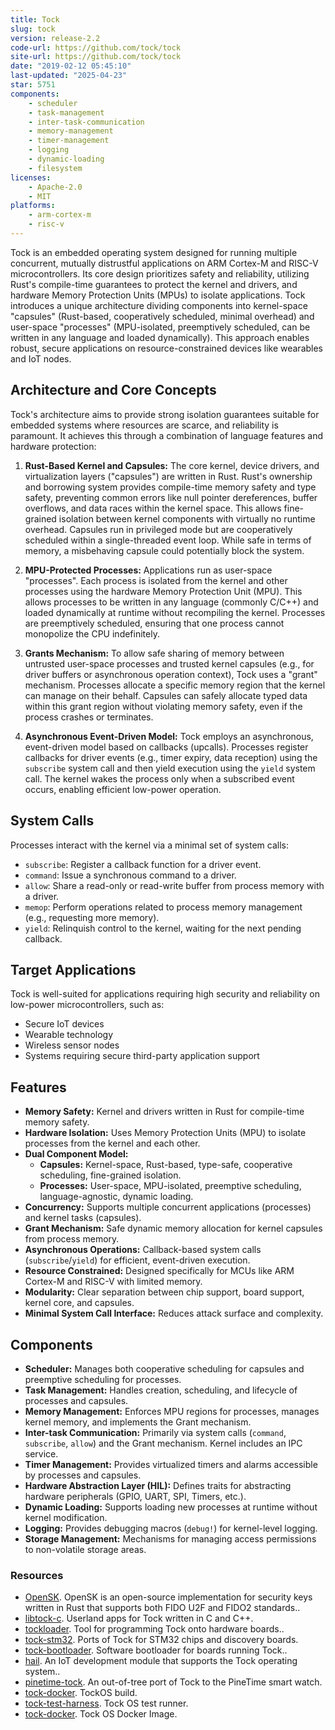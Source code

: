 ```yaml
---
title: Tock
slug: tock
version: release-2.2
code-url: https://github.com/tock/tock
site-url: https://github.com/tock/tock
date: "2019-02-12 05:45:10"
last-updated: "2025-04-23"
star: 5751
components:
    - scheduler
    - task-management
    - inter-task-communication
    - memory-management
    - timer-management
    - logging
    - dynamic-loading
    - filesystem
licenses:
    - Apache-2.0
    - MIT
platforms:
    - arm-cortex-m
    - risc-v
---
```

Tock is an embedded operating system designed for running multiple concurrent, mutually distrustful applications on ARM Cortex-M and RISC-V microcontrollers. Its core design prioritizes safety and reliability, utilizing Rust's compile-time guarantees to protect the kernel and drivers, and hardware Memory Protection Units (MPUs) to isolate applications. Tock introduces a unique architecture dividing components into kernel-space "capsules" (Rust-based, cooperatively scheduled, minimal overhead) and user-space "processes" (MPU-isolated, preemptively scheduled, can be written in any language and loaded dynamically). This approach enables robust, secure applications on resource-constrained devices like wearables and IoT nodes.

<!--more-->

## Architecture and Core Concepts

Tock's architecture aims to provide strong isolation guarantees suitable for embedded systems where resources are scarce, and reliability is paramount. It achieves this through a combination of language features and hardware protection:

1.  **Rust-Based Kernel and Capsules:** The core kernel, device drivers, and virtualization layers ("capsules") are written in Rust. Rust's ownership and borrowing system provides compile-time memory safety and type safety, preventing common errors like null pointer dereferences, buffer overflows, and data races within the kernel space. This allows fine-grained isolation between kernel components with virtually no runtime overhead. Capsules run in privileged mode but are cooperatively scheduled within a single-threaded event loop. While safe in terms of memory, a misbehaving capsule could potentially block the system.

2.  **MPU-Protected Processes:** Applications run as user-space "processes". Each process is isolated from the kernel and other processes using the hardware Memory Protection Unit (MPU). This allows processes to be written in any language (commonly C/C++) and loaded dynamically at runtime without recompiling the kernel. Processes are preemptively scheduled, ensuring that one process cannot monopolize the CPU indefinitely.

3.  **Grants Mechanism:** To allow safe sharing of memory between untrusted user-space processes and trusted kernel capsules (e.g., for driver buffers or asynchronous operation context), Tock uses a "grant" mechanism. Processes allocate a specific memory region that the kernel can manage on their behalf. Capsules can safely allocate typed data within this grant region without violating memory safety, even if the process crashes or terminates.

4.  **Asynchronous Event-Driven Model:** Tock employs an asynchronous, event-driven model based on callbacks (upcalls). Processes register callbacks for driver events (e.g., timer expiry, data reception) using the `subscribe` system call and then yield execution using the `yield` system call. The kernel wakes the process only when a subscribed event occurs, enabling efficient low-power operation.

## System Calls

Processes interact with the kernel via a minimal set of system calls:
*   `subscribe`: Register a callback function for a driver event.
*   `command`: Issue a synchronous command to a driver.
*   `allow`: Share a read-only or read-write buffer from process memory with a driver.
*   `memop`: Perform operations related to process memory management (e.g., requesting more memory).
*   `yield`: Relinquish control to the kernel, waiting for the next pending callback.

## Target Applications

Tock is well-suited for applications requiring high security and reliability on low-power microcontrollers, such as:
*   Secure IoT devices
*   Wearable technology
*   Wireless sensor nodes
*   Systems requiring secure third-party application support

## Features

- **Memory Safety:** Kernel and drivers written in Rust for compile-time memory safety.
- **Hardware Isolation:** Uses Memory Protection Units (MPU) to isolate processes from the kernel and each other.
- **Dual Component Model:**
    - **Capsules:** Kernel-space, Rust-based, type-safe, cooperative scheduling, fine-grained isolation.
    - **Processes:** User-space, MPU-isolated, preemptive scheduling, language-agnostic, dynamic loading.
- **Concurrency:** Supports multiple concurrent applications (processes) and kernel tasks (capsules).
- **Grant Mechanism:** Safe dynamic memory allocation for kernel capsules from process memory.
- **Asynchronous Operations:** Callback-based system calls (`subscribe`/`yield`) for efficient, event-driven execution.
- **Resource Constrained:** Designed specifically for MCUs like ARM Cortex-M and RISC-V with limited memory.
- **Modularity:** Clear separation between chip support, board support, kernel core, and capsules.
- **Minimal System Call Interface:** Reduces attack surface and complexity.

## Components

- **Scheduler:** Manages both cooperative scheduling for capsules and preemptive scheduling for processes.
- **Task Management:** Handles creation, scheduling, and lifecycle of processes and capsules.
- **Memory Management:** Enforces MPU regions for processes, manages kernel memory, and implements the Grant mechanism.
- **Inter-task Communication:** Primarily via system calls (`command`, `subscribe`, `allow`) and the Grant mechanism. Kernel includes an IPC service.
- **Timer Management:** Provides virtualized timers and alarms accessible by processes and capsules.
- **Hardware Abstraction Layer (HIL):** Defines traits for abstracting hardware peripherals (GPIO, UART, SPI, Timers, etc.).
- **Dynamic Loading:** Supports loading new processes at runtime without kernel modification.
- **Logging:** Provides debugging macros (`debug!`) for kernel-level logging.
- **Storage Management:** Mechanisms for managing access permissions to non-volatile storage areas.

### Resources
<!--github-projects-->
- [OpenSK](https://github.com/google/OpenSK). OpenSK is an open-source implementation for security keys written in Rust that supports both FIDO U2F and FIDO2 standards..
- [libtock-c](https://github.com/tock/libtock-c). Userland apps for Tock written in C and C++.
- [tockloader](https://github.com/tock/tockloader). Tool for programming Tock onto hardware boards..
- [tock-stm32](https://github.com/tock/tock-stm32). Ports of Tock for STM32 chips and discovery boards.
- [tock-bootloader](https://github.com/tock/tock-bootloader). Software bootloader for boards running Tock..
- [hail](https://github.com/lab11/hail). An IoT development module that supports the Tock operating system..
- [pinetime-tock](https://github.com/JayKickliter/pinetime-tock). An out-of-tree port of Tock to the PineTime smart watch.
- [tock-docker](https://github.com/jehoffmann/tock-docker). TockOS build.
- [tock-test-harness](https://github.com/goodoomoodoo/tock-test-harness). Tock OS test runner.
- [tock-docker](https://github.com/george-hopkins/tock-docker). Tock OS Docker Image.
